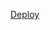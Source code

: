  [Deploy](https://www.heroku.com/deploy?template=https://github.com/lucifeermorningstar/MusicBot.git)

```
